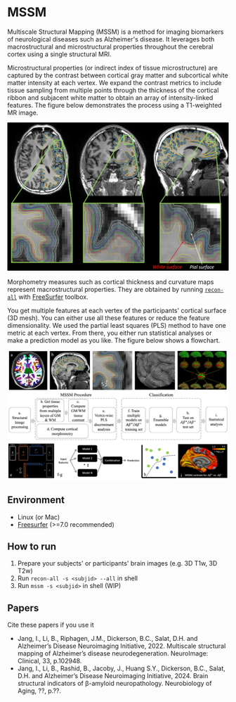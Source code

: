 # MSSM
Multiscale Structural Mapping (MSSM) is a method for imaging biomarkers of neurological diseases such as Alzheimer's disease. It leverages both macrostructural and microstructural properties throughout the cerebral cortex using a single structural MRI.

Microstructural properties (or indirect index of tissue microstructure) are captured by the contrast between cortical gray matter and subcortical white matter intensity at each vertex. We expand the contrast metrics to include tissue sampling from multiple points through the thickness of the cortical ribbon and subjacent white matter to obtain an array of intensity-linked features. The figure below demonstrates the process using a T1-weighted MR image. 

![Alt text](./img/gwr_generate.jpg?raw=true "GWC")

Morphometry measures such as cortical thickness and curvature maps represent macrostructural properties. They are obtained by running [`recon-all`](https://surfer.nmr.mgh.harvard.edu/fswiki/recon-all) with [FreeSurfer](https://surfer.nmr.mgh.harvard.edu) toolbox.

You get multiple features at each vertex of the participants' cortical surface (3D mesh). You can either use all these features or reduce the feature dimensionality. We used the partial least squares (PLS) method to have one metric at each vertex. From there, you either run statistical analyses or make a prediction model as you like. The figure below shows a flowchart.

![Alt text](./img/flowchart.jpg?raw=true "flowchart")


## Environment
- Linux (or Mac)
- [Freesurfer](https://surfer.nmr.mgh.harvard.edu/fswiki/DownloadAndInstall) (>=7.0 recommended)


## How to run
1. Prepare your subjects' or participants' brain images (e.g. 3D T1w, 3D T2w)
2. Run `recon-all -s <subjid> --all` in shell
3. Run `mssm -s <subjid>` in shell (WIP)


## Papers
Cite these papers if you use it
- Jang, I., Li, B., Riphagen, J.M., Dickerson, B.C., Salat, D.H. and Alzheimer’s Disease Neuroimaging Initiative, 2022. Multiscale structural mapping of Alzheimer’s disease neurodegeneration. NeuroImage: Clinical, 33, p.102948.
- Jang, I., Li, B., Rashid, B., Jacoby, J., Huang S.Y., Dickerson, B.C., Salat, D.H. and Alzheimer’s Disease Neuroimaging Initiative, 2024. Brain structural indicators of β-amyloid neuropathology. Neurobiology of Aging, ??, p.??.
